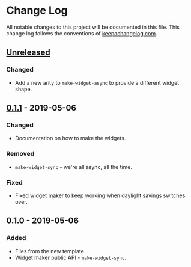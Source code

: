 # Change Log
All notable changes to this project will be documented in this file. This change log follows the conventions of [keepachangelog.com](http://keepachangelog.com/).

## [Unreleased]
### Changed
- Add a new arity to `make-widget-async` to provide a different widget shape.

## [0.1.1] - 2019-05-06
### Changed
- Documentation on how to make the widgets.

### Removed
- `make-widget-sync` - we're all async, all the time.

### Fixed
- Fixed widget maker to keep working when daylight savings switches over.

## 0.1.0 - 2019-05-06
### Added
- Files from the new template.
- Widget maker public API - `make-widget-sync`.

[Unreleased]: https://github.com/your-name/streetlang-intro/compare/0.1.1...HEAD
[0.1.1]: https://github.com/your-name/streetlang-intro/compare/0.1.0...0.1.1
